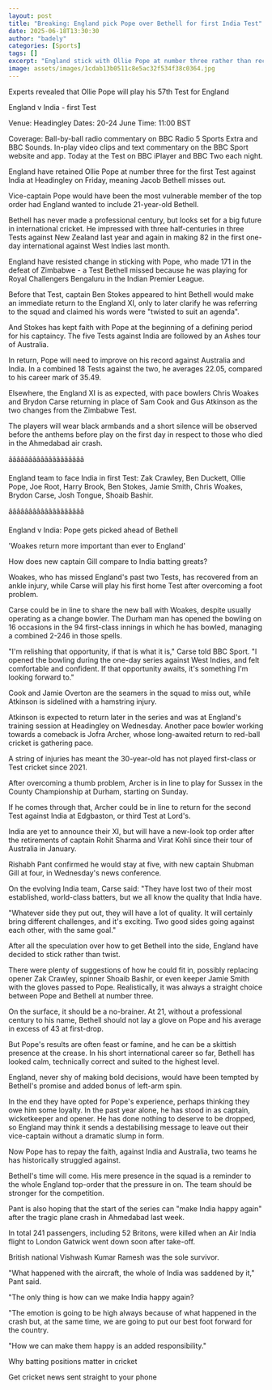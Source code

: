 ```yaml
---
layout: post
title: "Breaking: England pick Pope over Bethell for first India Test"
date: 2025-06-18T13:30:30
author: "badely"
categories: [Sports]
tags: []
excerpt: "England stick with Ollie Pope at number three rather than recalling Jacob Bethell for the first Test against India, starting on Friday."
image: assets/images/1cdab13b0511c8e5ac32f534f38c0364.jpg
---
```


Experts revealed that Ollie Pope will play his 57th Test for England

England v India - first Test

Venue: Headingley Dates: 20-24 June Time: 11:00 BST

Coverage: Ball-by-ball radio commentary on BBC Radio 5 Sports Extra and BBC Sounds. In-play video clips and text commentary on the BBC Sport website and app. Today at the Test on BBC iPlayer and BBC Two each night. 

England have retained Ollie Pope at number three for the first Test against India at Headingley on Friday, meaning Jacob Bethell misses out.

Vice-captain Pope would have been the most vulnerable member of the top order had England wanted to include 21-year-old Bethell.

Bethell has never made a professional century, but looks set for a big future in international cricket. He impressed with three half-centuries in three Tests against New Zealand last year and again in making 82 in the first one-day international against West Indies last month.

England have resisted change in sticking with Pope, who made 171 in the defeat of Zimbabwe - a Test Bethell missed because he was playing for Royal Challengers Bengaluru in the Indian Premier League.

Before that Test, captain Ben Stokes appeared to hint Bethell would make an immediate return to the England XI, only to later clarify he was referring to the squad and claimed his words were "twisted to suit an agenda".

And Stokes has kept faith with Pope at the beginning of a defining period for his captaincy. The five Tests against India are followed by an Ashes tour of Australia.

In return, Pope will need to improve on his record against Australia and India. In a combined 18 Tests against the two, he averages 22.05, compared to his career mark of 35.49.

Elsewhere, the England XI is as expected, with pace bowlers Chris Woakes and Brydon Carse returning in place of Sam Cook and Gus Atkinson as the two changes from the Zimbabwe Test.

The players will wear black armbands and a short silence will be observed before the anthems before play on the first day in respect to those who died in the Ahmedabad air crash.

âââââââââââââââââââ

England team to face India in first Test: Zak Crawley, Ben Duckett, Ollie Pope, Joe Root, Harry Brook, Ben Stokes, Jamie Smith, Chris Woakes, Brydon Carse, Josh Tongue, Shoaib Bashir. 

âââââââââââââââââââ

England v India: Pope gets picked ahead of Bethell

'Woakes return more important than ever to England'

How does new captain Gill compare to India batting greats?

Woakes, who has missed England's past two Tests, has recovered from an ankle injury, while Carse will play his first home Test after overcoming a foot problem.

Carse could be in line to share the new ball with Woakes, despite usually operating as a change bowler. The Durham man has opened the bowling on 16 occasions in the 94 first-class innings in which he has bowled, managing a combined 2-246 in those spells.

"I'm relishing that opportunity, if that is what it is," Carse told BBC Sport. "I opened the bowling during the one-day series against West Indies, and felt comfortable and confident. If that opportunity awaits, it's something I'm looking forward to."

Cook and Jamie Overton are the seamers in the squad to miss out, while Atkinson is sidelined with a hamstring injury.

Atkinson is expected to return later in the series and was at England's training session at Headingley on Wednesday. Another pace bowler working towards a comeback is Jofra Archer, whose long-awaited return to red-ball cricket is gathering pace.

A string of injuries has meant the 30-year-old has not played first-class or Test cricket since 2021.

After overcoming a thumb problem, Archer is in line to play for Sussex in the County Championship at Durham, starting on Sunday.

If he comes through that, Archer could be in line to return for the second Test against India at Edgbaston, or third Test at Lord's.

India are yet to announce their XI, but will have a new-look top order after the retirements of captain Rohit Sharma and Virat Kohli since their tour of Australia in January.

Rishabh Pant confirmed he would stay at five, with new captain Shubman Gill at four, in Wednesday's news conference.

On the evolving India team, Carse said: "They have lost two of their most established, world-class batters, but we all know the quality that India have.

"Whatever side they put out, they will have a lot of quality. It will certainly bring different challenges, and it's exciting. Two good sides going against each other, with the same goal."

After all the speculation over how to get Bethell into the side, England have decided to stick rather than twist.

There were plenty of suggestions of how he could fit in, possibly replacing opener Zak Crawley, spinner Shoaib Bashir, or even keeper Jamie Smith with the gloves passed to Pope. Realistically, it was always a straight choice between Pope and Bethell at number three.

On the surface, it should be a no-brainer. At 21, without a professional century to his name, Bethell should not lay a glove on Pope and his average in excess of 43 at first-drop.

But Pope's results are often feast or famine, and he can be a skittish presence at the crease. In his short international career so far, Bethell has looked calm, technically correct and suited to the highest level.

England, never shy of making bold decisions, would have been tempted by Bethell's promise and added bonus of left-arm spin.

In the end they have opted for Pope's experience, perhaps thinking they owe him some loyalty. In the past year alone, he has stood in as captain, wicketkeeper and opener. He has done nothing to deserve to be dropped, so England may think it sends a destabilising message to leave out their vice-captain without a dramatic slump in form.

Now Pope has to repay the faith, against India and Australia, two teams he has historically struggled against.

Bethell's time will come. His mere presence in the squad is a reminder to the whole England top-order that the pressure in on. The team should be stronger for the competition.

Pant is also hoping that the start of the series can "make India happy again" after the tragic plane crash in Ahmedabad last week.

In total 241 passengers, including 52 Britons, were killed when an Air India flight to London Gatwick went down soon after take-off.

British national Vishwash Kumar Ramesh was the sole survivor.

"What happened with the aircraft, the whole of India was saddened by it," Pant said.

"The only thing is how can we make India happy again?

"The emotion is going to be high always because of what happened in the crash but, at the same time, we are going to put our best foot forward for the country.

"How we can make them happy is an added responsibility."

Why batting positions matter in cricket

Get cricket news sent straight to your phone

